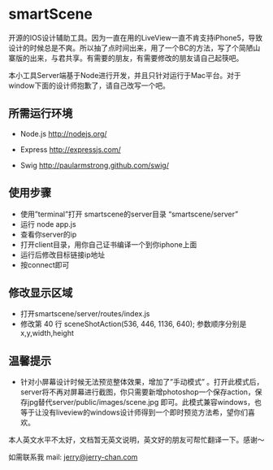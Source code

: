 smartScene
==========

开源的IOS设计辅助工具。因为一直在用的LiveView一直不肯支持iPhone5，导致设计的时候总是不爽。所以抽了点时间出来，用了一个BC的方法，写了个简陋山寨版的出来，与君共享。有需要的朋友，有需要修改的朋友请自己起筷吧。

本小工具Server端基于Node进行开发，并且只针对运行于Mac平台。对于window下面的设计师抱歉了，请自己改写一个吧。

## 所需运行环境

* Node.js
http://nodejs.org/

* Express
http://expressjs.com/

* Swig
http://paularmstrong.github.com/swig/

## 使用步骤
 * 使用”terminal”打开 smartscene的server目录 “smartscene/server”
 * 运行 node app.js 
 * 查看你server的ip
 * 打开client目录，用你自己证书编译一个到你iphone上面
 * 运行后修改目标链接ip地址
 * 按connect即可
 
## 修改显示区域
 * 打开smartscene/server/routes/index.js
 * 修改第 40 行 sceneShotAction(536, 446, 1136, 640);
参数顺序分别是x,y,width,height

## 温馨提示
* 针对小屏幕设计时候无法预览整体效果，增加了”手动模式” 。打开此模式后，server将不再对屏幕进行截图，你只需要新增photoshop一个保存action，保存jpg替代server/public/images/scene.jpg 即可。此模式兼容windows，也等于让没有liveview的windows设计师得到一个即时预览方法希，望你们喜欢。

本人英文水平不太好，文档暂无英文说明，英文好的朋友可帮忙翻译一下。感谢～

如需联系我
mail: jerry@jerry-chan.com